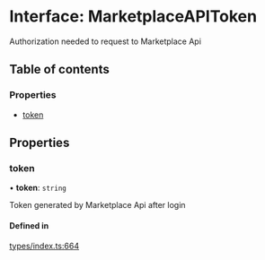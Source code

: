 # Interface: MarketplaceAPIToken

Authorization needed to request to Marketplace Api

## Table of contents

### Properties

- [token](MarketplaceAPIToken.md#token)

## Properties

### token

• **token**: `string`

Token generated by Marketplace Api after login

#### Defined in

[types/index.ts:664](https://github.com/nevermined-io/components-catalog/blob/430abaf/catalog/src/types/index.ts#L664)
